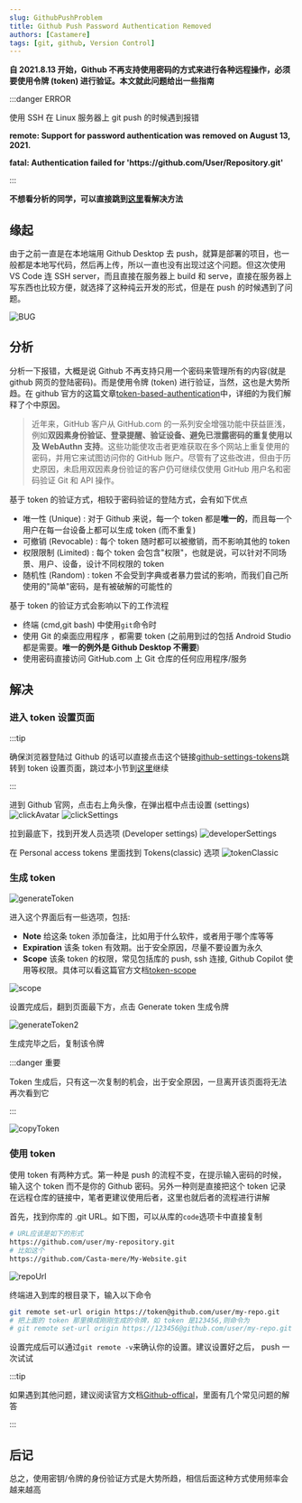 ```yaml
---
slug: GithubPushProblem
title: Github Push Password Authentication Removed
authors: [Castamere]
tags: [git, github, Version Control]
---
```


**自 2021.8.13 开始，Github 不再支持使用密码的方式来进行各种远程操作，必须要使用令牌 (token) 进行验证。本文就此问题给出一些指南**

:::danger ERROR

使用 SSH 在 Linux 服务器上 git push 的时候遇到报错

**remote: Support for password authentication was removed on August 13, 2021.**

**fatal: Authentication failed for 'https:<span></span>//github.com/User/Repository.git'**

:::

<!--truncate-->

**不想看分析的同学，可以直接跳到[这里](#解决)看解决方法**

## 缘起

由于之前一直是在本地端用 Github Desktop 去 push，就算是部署的项目，也一般都是本地写代码，然后再上传，所以一直也没有出现过这个问题。但这次使用 VS Code 连 SSH server，而且直接在服务器上 build 和 serve，直接在服务器上写东西也比较方便，就选择了这种纯云开发的形式，但是在 push 的时候遇到了问题。

![BUG](./image/error.png "Github远程不再支持密码验证")

## 分析

分析一下报错，大概是说 Github 不再支持只用一个密码来管理所有的内容(就是 github 网页的登陆密码)。而是使用令牌 (token) 进行验证，当然，这也是大势所趋。在 github 官方的这篇文章[token-based-authentication]中，详细的为我们解释了个中原因。

<!-- > In recent years, GitHub customers have benefited from a number of security enhancements to GitHub.com, such as **two-factor authentication, sign-in alerts, verified devices, preventing the use of compromised passwords, and WebAuthn support**. These features make it more difficult for an attacker to take a password that’s been reused across multiple websites and use it to try to gain access to your GitHub account. Despite these improvements, for historical reasons customers without two-factor authentication enabled have been able to continue to authenticate Git and API operations using only their GitHub username and password. -->
<!-- > -->

> 近年来，GitHub 客户从 GitHub.com 的一系列安全增强功能中获益匪浅，例如**双因素身份验证、登录提醒、验证设备、避免已泄露密码的重复使用以及 WebAuthn 支持**。这些功能使攻击者更难获取在多个网站上重复使用的密码，并用它来试图访问你的 GitHub 账户。尽管有了这些改进，但由于历史原因，未启用双因素身份验证的客户仍可继续仅使用 GitHub 用户名和密码验证 Git 和 API 操作。

基于 token 的验证方式，相较于密码验证的登陆方式，会有如下优点

- 唯一性 (Unique) : 对于 Github 来说，每一个 token 都是**唯一的**，而且每一个用户在每一台设备上都可以生成 token (而不重复)
- 可撤销 (Revocable) : 每个 token 随时都可以被撤销，而不影响其他的 token
- 权限限制 (Limited) : 每个 token 会包含"权限"，也就是说，可以针对不同场景、用户、设备，设计不同权限的 token
- 随机性 (Random) : token 不会受到字典或者暴力尝试的影响，而我们自己所使用的"简单"密码，是有被破解的可能性的

基于 token 的验证方式会影响以下的工作流程

- 终端 (cmd,git bash) 中使用`git`命令时
- 使用 Git 的桌面应用程序 ，都需要 token (之前用到过的包括 Android Studio 都是需要。**唯一的例外是 Github Desktop 不需要**)
- 使用密码直接访问 GitHub.com 上 Git 仓库的任何应用程序/服务

## 解决

### 进入 token 设置页面

:::tip

确保浏览器登陆过 Github 的话可以直接点击这个链接[github-settings-tokens]跳转到 token 设置页面，跳过本小节到[这里](#生成-token)继续

:::

进到 Github 官网，点击右上角头像，在弹出框中点击设置 (settings)
![clickAvatar](./image/clickAvatar.png "点击头像")
![clickSettings](./image/clickSettings.png "点击设置")

拉到最底下，找到开发人员选项 (Developer settings)
![developerSettings](./image/develperSettings.png "开发者选项")

在 Personal access tokens 里面找到 Tokens(classic) 选项
![tokenClassic](./image/tokenClassic.png "令牌")

### 生成 token

![generateToken](./image/generateToken.png "生成令牌")

进入这个界面后有一些选项，包括:

- **Note** 给这条 token 添加备注，比如用于什么软件，或者用于哪个库等等
- **Expiration** 该条 token 有效期。出于安全原因，尽量不要设置为永久
- **Scope** 该条 token 的权限，常见包括库的 push, ssh 连接, Github Copilot 使用等权限。具体可以看这篇官方文档[token-scope]

![scope](./image/scope.png "令牌设置")

设置完成后，翻到页面最下方，点击 Generate token 生成令牌

![generateToken2](./image/generateToken2.png "点击生成令牌")

生成完毕之后，复制该令牌

:::danger 重要

Token 生成后，只有这一次复制的机会，出于安全原因，一旦离开该页面将无法再次看到它

:::

![copyToken](./image/copyToken.png "复制令牌")

### 使用 token

使用 token 有两种方式。第一种是 push 的流程不变，在提示输入密码的时候，输入这个 token 而不是你的 Github 密码。另外一种则是直接把这个 token 记录在远程仓库的链接中，笔者更建议使用后者，这里也就后者的流程进行讲解

首先，找到你库的 .git URL。如下图，可以从库的`code`选项卡中直接复制

```bash
# URL应该是如下的形式
https://github.com/user/my-repository.git
# 比如这个
https://github.com/Casta-mere/My-Website.git
```

![repoUrl](./image/repoUrl.png ".git URL")

终端进入到库的根目录下，输入以下命令

```bash
git remote set-url origin https://token@github.com/user/my-repo.git
# 把上面的 token 那里换成刚刚生成的令牌，如 token 是123456,则命令为
# git remote set-url origin https://123456@github.com/user/my-repo.git
```

设置完成后可以通过`git remote -v`来确认你的设置。建议设置好之后， push 一次试试

:::tip

如果遇到其他问题，建议阅读官方文档[Github-offical]，里面有几个常见问题的解答

:::

## 后记

总之，使用密钥/令牌的身份验证方式是大势所趋，相信后面这种方式使用频率会越来越高

[Github-offical]: https://docs.github.com/zh/authentication/keeping-your-account-and-data-secure/managing-your-personal-access-tokens
[token-based-authentication]: https://github.blog/2020-12-15-token-authentication-requirements-for-git-operations/
[github-settings-tokens]: https://github.com/settings/tokens
[token-scope]: https://docs.github.com/en/apps/oauth-apps/building-oauth-apps/scopes-for-oauth-apps
